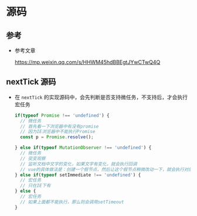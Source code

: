 # 源码

## 参考

+ 参考文章

    <https://mp.weixin.qq.com/s/HHWM45hdBBEgtJYwCTwQ4Q>

## nextTick 源码

+ 在 `nextTick` 的实现源码中，会先判断是否支持微任务，不支持后，才会执行宏任务

    ```js
    if(typeof Promise !== 'undefined') {
      // 微任务
      // 首先看一下浏览器中有没有promise
      // 因为IE浏览器中不能执行Promise
      const p = Promise.resolve();

    } else if(typeof MutationObserver !== 'undefined') {
      // 微任务
      // 突变观察
      // 监听文档中文字的变化，如果文字有变化，就会执行回调
      // vue的具体做法是：创建一个假节点，然后让这个假节点稍微改动一下，就会执行对应的函数
    } else if(typeof setImmediate !== 'undefined') {
      // 宏任务
      // 只在IE下有
    } else {
      // 宏任务
      // 如果上面都不能执行，那么则会调用setTimeout
    }
    ```
